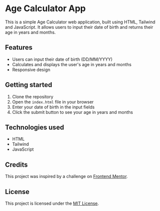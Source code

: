 # Age Calculator App

This is a simple Age Calculator web application, built using HTML, Tailwind and JavaScript. It allows users to input their date of birth and returns their age in years and months.

## Features

- Users can input their date of birth (DD/MM/YYYY)
- Calculates and displays the user's age in years and months
- Responsive design

## Getting started

1. Clone the repository
2. Open the `index.html` file in your browser
3. Enter your date of birth in the input fields
4. Click the submit button to see your age in years and months

## Technologies used

- HTML
- Tailwind
- JavaScript

## Credits

This project was inspired by a challenge on [Frontend Mentor](https://www.frontendmentor.io/challenges/age-calculator-app-5d16b238b36e2a0025748fac).

## License

This project is licensed under the [MIT License](https://opensource.org/licenses/MIT).
